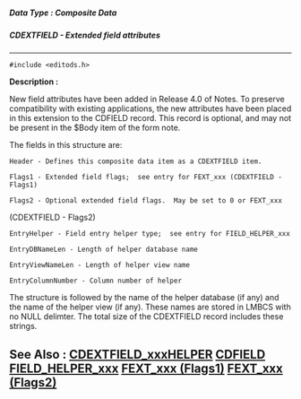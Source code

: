 ##### Data Type : Composite Data
##### CDEXTFIELD - Extended field attributes
---
```
#include <editods.h>
```
**Description :**

New field attributes have been added in Release 4.0 of Notes.  To preserve 
compatibility with existing applications, the new attributes have been placed 
in this extension to the CDFIELD record.  This record is optional, and may not 
be present in the $Body item of the form note.

The fields in this structure are:

    Header - Defines this composite data item as a CDEXTFIELD item.

    Flags1 - Extended field flags;  see entry for FEXT_xxx (CDEXTFIELD - Flags1)

    Flags2 - Optional extended field flags.  May be set to 0 or FEXT_xxx 
(CDEXTFIELD - Flags2)

    EntryHelper - Field entry helper type;  see entry for FIELD_HELPER_xxx

    EntryDBNameLen - Length of helper database name

    EntryViewNameLen - Length of helper view name

    EntryColumnNumber - Column number of helper

The structure is followed by the name of the helper database (if any) and the 
name of the helper view (if any).  These names are stored in LMBCS with no NULL 
delimter.  The total size of the CDEXTFIELD record includes these strings.

**See Also :**
[CDEXTFIELD_xxxHELPER](/domino-c-api-docs/reference/Symb/CDEXTFIELD_xxxHELPER)
[CDFIELD](/domino-c-api-docs/reference/Data/CDFIELD)
[FIELD_HELPER_xxx](/domino-c-api-docs/reference/Symb/FIELD_HELPER_xxx)
[FEXT_xxx (Flags1)](/domino-c-api-docs/reference/Symb/FEXT_xxx (Flags1))
[FEXT_xxx (Flags2)](/domino-c-api-docs/reference/Symb/FEXT_xxx (Flags2))
---
